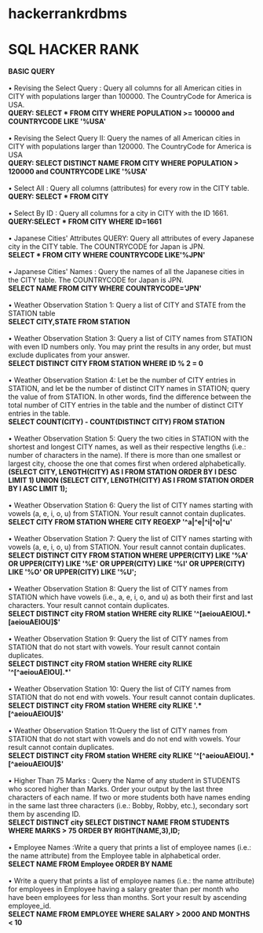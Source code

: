 # hackerrankrdbms

<h1>  SQL HACKER RANK </h1>
<table>
<tr>
<b> BASIC QUERY</b> <br> <br>
</tr>
<tr>
•	Revising the Select Query : Query all columns for all American cities in CITY with populations larger than 100000. The CountryCode for America is USA. 
   <br> 
   <b> QUERY:  SELECT * FROM CITY WHERE POPULATION >= 100000 and COUNTRYCODE LIKE '%USA' </b>  <br>
  <br> 
</tr>
<tr>
•	Revising the Select Query II: Query the names of all American cities in CITY with populations larger than 120000. The CountryCode for America is USA <br> 
 <b> QUERY: SELECT DISTINCT NAME FROM CITY WHERE POPULATION > 120000 and COUNTRYCODE LIKE '%USA' </b>   <br>
 <br>
</tr>
<tr>
•	Select All : Query all columns (attributes) for every row in the CITY table.  <br>
<b> QUERY: SELECT * FROM CITY </b>  <br> 
<br>
</tr>
<tr>
•	Select By ID : Query all columns for a city in CITY with the ID 1661.  <br>
<b>QUERY:SELECT * FROM CITY WHERE ID=1661 </b>  <br>
<br>
</tr>
<tr>
• Japanese Cities' Attributes QUERY: Query all attributes of every Japanese city in the CITY table. The COUNTRYCODE for Japan is JPN.  <br>
<b> SELECT * FROM CITY WHERE COUNTRYCODE LIKE'%JPN'  </b> <br>
<br>
</tr>
<tr>
• Japanese Cities' Names : Query the names of all the Japanese cities in the CITY table. The COUNTRYCODE for Japan is JPN. <br>
<b> SELECT NAME FROM CITY WHERE COUNTRYCODE='JPN'  </b> <br>
<br>
</tr>
<tr>
• Weather Observation Station 1: Query a list of CITY and STATE from the STATION table <br>
<b> SELECT CITY,STATE FROM STATION  </b> <br>
<br>
</tr> 
<tr>
• Weather Observation Station 3: Query a list of CITY names from STATION with even ID numbers only. You may print the results in any order, but must exclude duplicates from your answer.  <br>
<b> SELECT DISTINCT CITY FROM STATION  WHERE ID % 2 = 0  </b> <br>
<br>
</tr> 
<tr>
• Weather Observation Station 4: Let  be the number of CITY entries in STATION, and let  be the number of distinct CITY names in STATION; query the value of  from STATION. In other words, find the difference between the total number of CITY entries in the table and the number of distinct CITY entries in the table.   <br>
<b> SELECT COUNT(CITY) - COUNT(DISTINCT CITY) FROM STATION  </b> <br>
<br>
</tr> 
<tr>
• Weather Observation Station 5: Query the two cities in STATION with the shortest and longest CITY names, as well as their respective lengths (i.e.: number of characters in the name). If there is more than one smallest or largest city, choose the one that comes first when ordered alphabetically.  <br>
<b>  (SELECT CITY, LENGTH(CITY) AS l FROM STATION ORDER BY l DESC LIMIT 1) UNION (SELECT CITY, LENGTH(CITY) AS l FROM STATION ORDER BY l ASC LIMIT 1);  </b> <br>
<br>
</tr> 
<tr>
• Weather Observation Station 6: Query the list of CITY names starting with vowels (a, e, i, o, u) from STATION. Your result cannot contain duplicates.  <br>
<b>  SELECT CITY FROM STATION WHERE CITY REGEXP '^a|^e|^i|^o|^u'  </b> <br>
<br>
</tr> 
<tr>
• Weather Observation Station 7: Query the list of CITY names starting with vowels (a, e, i, o, u) from STATION. Your result cannot contain duplicates.  <br>
<b>  SELECT DISTINCT CITY 
FROM   STATION 
WHERE  UPPER(CITY) LIKE '%A' 
   OR  UPPER(CITY) LIKE '%E' 
   OR  UPPER(CITY) LIKE '%I' 
   OR  UPPER(CITY) LIKE '%O' 
   OR  UPPER(CITY) LIKE '%U';  </b> <br>
<br>
</tr> 
<tr>
• Weather Observation Station 8: Query the list of CITY names from STATION which have vowels (i.e., a, e, i, o, and u) as both their first and last characters. Your result cannot contain duplicates.  <br>
<b> SELECT DISTINCT city
FROM   station
WHERE  city RLIKE '^[aeiouAEIOU].*[aeiouAEIOU]$'  </b> <br>
<br>
</tr> 
<tr>
• Weather Observation Station 9: Query the list of CITY names from STATION that do not start with vowels. Your result cannot contain duplicates. <br>
<b> SELECT DISTINCT city
FROM   station
WHERE  city RLIKE '^[^aeiouAEIOU].*'  </b> <br>
<br>
</tr> 
<tr>
• Weather Observation Station 10: Query the list of CITY names from STATION that do not end with vowels. Your result cannot contain duplicates. <br>
<b> SELECT DISTINCT city FROM station WHERE city RLIKE '.*[^aeiouAEIOU]$'  </b> <br>
<br>
</tr> 
<tr>
• Weather Observation Station 11:Query the list of CITY names from STATION that do not start with vowels and do not end with vowels. Your result cannot contain duplicates.  <br>
<b> SELECT DISTINCT city
FROM   station
WHERE  city RLIKE '^[^aeiouAEIOU].*[^aeiouAEIOU]$'  </b> <br>
<br>
</tr> 
<tr>
•  Higher Than 75 Marks : Query the Name of any student in STUDENTS who scored higher than  Marks. Order your output by the last three characters of each name. If two or more students both have names ending in the same last three characters (i.e.: Bobby, Robby, etc.), secondary sort them by ascending ID.  <br>
<b> SELECT DISTINCT city
 SELECT DISTINCT NAME FROM  STUDENTS  WHERE MARKS > 75 ORDER BY RIGHT(NAME,3),ID; </b> <br>
<br>
</tr> 
<tr>
•  Employee Names :Write a query that prints a list of employee names (i.e.: the name attribute) from the Employee table in alphabetical order.   <br>
<b> SELECT NAME FROM Employee ORDER BY NAME </b> <br>
<br>
</tr> 
<tr>
•  Write a query that prints a list of employee names (i.e.: the name attribute) for employees in Employee having a salary greater than  per month who have been employees for less than  months. Sort your result by ascending employee_id.   <br>
<b> SELECT NAME FROM EMPLOYEE WHERE SALARY > 2000 AND MONTHS < 10 </b> <br>
<br>
</tr> 

